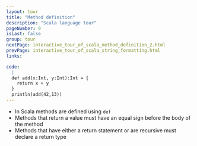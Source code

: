 ```yaml
---
layout: tour
title: "Method definition"
description: "Scala language tour"
pageNumber: 9
isLast: false
group: tour
nextPage: interactive_tour_of_scala_method_definition_2.html
prevPage: interactive_tour_of_scala_string_formatting.html
links:

code:
  |
  def add(x:Int, y:Int):Int = {  
    return x + y  
  }  
  println(add(42,13))  
---
```


- In Scala methods are defined using `def` 
- Methods that return a value must have an equal sign before the body of the method 
- Methods that have either a return statement or are recursive must declare a return type
